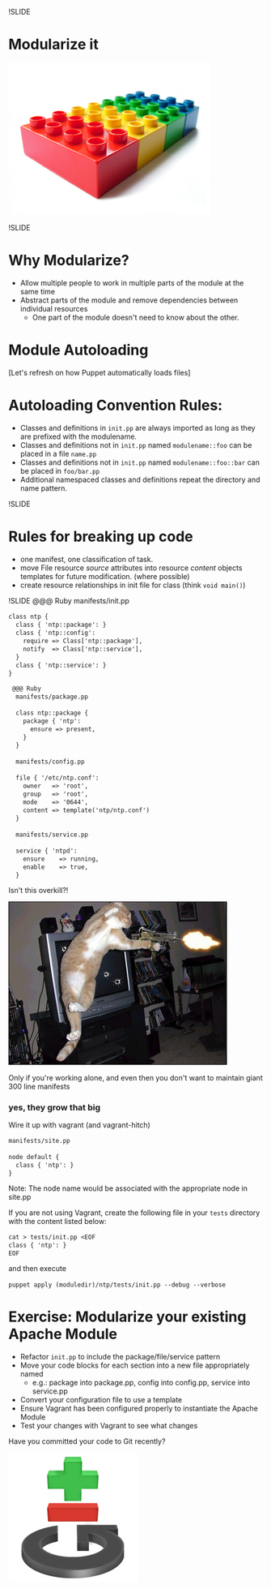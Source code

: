 !SLIDE
# Modularize it
![Lego Bricks](../images/legobricks.jpeg)

!SLIDE
# Why Modularize?
+ Allow multiple people to work in multiple parts of the module at the
same time
+ Abstract parts of the module and remove dependencies between
individual resources
  - One part of the module doesn't need to know about the other.

<!SLIDE>
# Module Autoloading

[Let's refresh on how Puppet automatically loads files]
<!SLIDE smaller>
# Autoloading Convention Rules:
+ Classes and definitions in `init.pp` are always imported as long as they are prefixed with the modulename.
+ Classes and definitions not in `init.pp` named `modulename::foo` can
be placed in a file `name.pp`
+ Classes and definitions not in `init.pp` named `modulename::foo::bar` can be
placed in `foo/bar.pp`
+ Additional namespaced classes and definitions repeat the directory and name pattern.

!SLIDE
# Rules for breaking up code

- one manifest, one classification of task.
- move File resource _source_ attributes into resource _content_ objects 
  templates for future modification. (where possible)
- create resource relationships in init file for class (think `void
main()`)


!SLIDE
    @@@ Ruby
    manifests/init.pp

    class ntp {
      class { 'ntp::package': }
      class { 'ntp::config':
        require => Class['ntp::package'],
        notify  => Class['ntp::service'],
      }
      class { 'ntp::service': } 
    }

<!SLIDE smaller>
     @@@ Ruby
      manifests/package.pp

      class ntp::package {
        package { 'ntp':
          ensure => present,
        }
      }

      manifests/config.pp

      file { '/etc/ntp.conf':
        owner   => 'root',
        group   => 'root',
        mode    => '0644',
        content => template('ntp/ntp.conf')
      }

      manifests/service.pp

      service { 'ntpd':
        ensure    => running,
        enable    => true,
      }

<!SLIDE>
Isn't this overkill?!

![Overkill](../images/overkill.jpeg)

<!SLIDE>
Only if you're working alone, and even then you don't want to maintain
giant 300 line manifests

<!SLIDE>
### yes, they grow that big

<!SLIDE>

Wire it up with vagrant (and vagrant-hitch)

    manifests/site.pp
    
    node default {
      class { 'ntp': }
    }

Note: The node name would be associated with the appropriate node in
site.pp

<!SLIDE>

If you are not using Vagrant, create the following file in your `tests`
directory with the content listed below:

    cat > tests/init.pp <EOF
    class { 'ntp': }
    EOF

and then execute 

`puppet apply (moduledir)/ntp/tests/init.pp --debug
--verbose`

<!SLIDE smaller>
# Exercise: Modularize your existing Apache Module

+ Refactor `init.pp` to include the package/file/service pattern
+ Move your code blocks for each section into a new file appropriately
named
  - e.g.: package into package.pp, config into config.pp, service into
service.pp
+ Convert your configuration file to use a template
+ Ensure Vagrant has been configured properly to instantiate the Apache
Module
+ Test your changes with Vagrant to see what changes

<!SLIDE>
Have you committed your code to Git recently?

![Git Logo](../images/git_logo.png)
